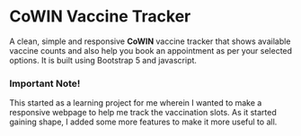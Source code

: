 # CoWIN Vaccine Tracker
A clean, simple and responsive **CoWIN** vaccine tracker that shows available vaccine counts and also help you book an appointment as per your selected options. It is built using Bootstrap 5 and javascript.

### Important Note!
This started as a learning project for me wherein I wanted to make a responsive webpage to help me track the vaccination slots. As it started gaining shape, I added some more features to make it more useful to all. 
